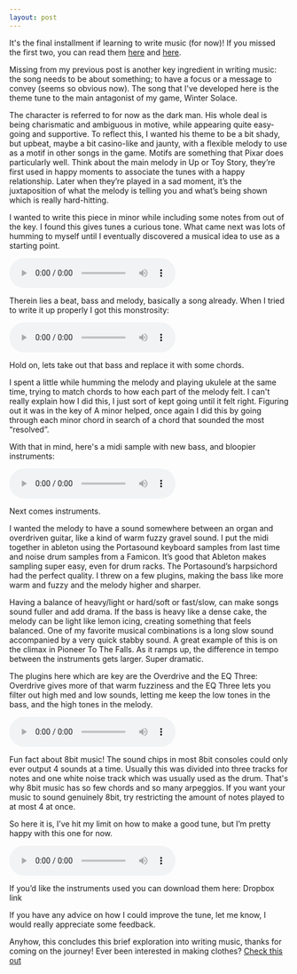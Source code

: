 ```yaml
---
layout: post
---
```

It's the final installment if learning to write music (for now)!
If you missed the first two, you can read them [here](www.sunlightafterdark.com) and [here](www.sunlightafterdark.com).

Missing from my previous post is another key ingredient in writing music: the song needs to be about something; to have a focus or a message to convey (seems so obvious now). The song that I've developed here is the theme tune to the main antagonist of my game, Winter Solace.

The character is referred to for now as the dark man. His whole deal is being charismatic and ambiguous in motive, while appearing quite easy-going and supportive. To reflect this, I wanted his theme to be a bit shady, but upbeat, maybe a bit casino-like and jaunty, with a flexible melody to use as a motif in other songs in the game.
Motifs are something that Pixar does particularly well. Think about the main melody in Up or Toy Story, they’re first used in happy moments to associate the tunes with a happy relationship. Later when they’re played in a sad moment, it’s the juxtaposition of what the melody is telling you and what’s being shown which is really hard-hitting.

I wanted to write this piece in minor while including some notes from out of the key. I found this gives tunes a curious tone. What came next was lots of humming to myself until I eventually discovered a musical idea to use as a starting point. 

<audio src="sounds/beatbox-demo.mp3" controls preload></audio>

Therein lies a beat, bass and melody, basically a song already. When I tried to write it up properly I got this monstrosity:

<audio src="sounds/beatbox-demo.mp3" controls preload></audio>

Hold on, lets take out that bass and replace it with some chords.

I spent a little while humming the melody and playing ukulele at the same time, trying to match chords to how each part of the melody felt. I can't really explain how I did this, I just sort of kept going until it felt right.
Figuring out it was in the key of A minor helped, once again I did this by going through each minor chord in search of a chord that sounded the most “resolved”.

With that in mind, here's a midi sample with new bass, and bloopier instruments:

<audio src="sounds/beatbox-demo.mp3" controls preload></audio>

Next comes instruments.

I wanted the melody to have a sound somewhere between an organ and overdriven guitar, like a kind of warm fuzzy gravel sound. I put the midi together in ableton using the Portasound keyboard samples from last time and noise drum samples from a Famicon. It’s good that Ableton makes sampling super easy, even for drum racks.
The Portasound’s harpsichord had the perfect quality. I threw on a few plugins, making the bass like more warm and fuzzy and the melody higher and sharper.

Having a balance of heavy/light or hard/soft or fast/slow, can make songs sound fuller and add drama. If the bass is heavy like a dense cake, the melody can be light like lemon icing, creating something that feels balanced.
One of my favorite musical combinations is a long slow sound accompanied by a very quick stabby sound. A great example of this is on the climax in Pioneer To The Falls. As it ramps up, the difference in tempo between the instruments gets larger. Super dramatic.

The plugins here which are key are the Overdrive and the EQ Three: Overdrive gives more of that warm fuzziness and the EQ Three lets you filter out high med and low sounds, letting me keep the low tones in the bass, and the high tones in the melody.

<audio src="sounds/beatbox-demo.mp3" controls preload></audio>

Fun fact about 8bit music! The sound chips in most 8bit consoles could only ever output 4 sounds at a time. Usually this was divided into three tracks for notes and one white noise track which was usually used as the drum. That's why 8bit music has so few chords and so many arpeggios. If you want your music to sound genuinely 8bit, try restricting the amount of notes played to at most 4 at once.

So here it is, I’ve hit my limit on how to make a good tune, but I’m pretty happy with this one for now.

<audio src="sounds/beatbox-demo.mp3" controls preload></audio>

If you’d like the instruments used you can download them here: Dropbox link

If you have any advice on how I could improve the tune, let me know, I would really appreciate some feedback.

Anyhow, this concludes this brief exploration into writing music, thanks for coming on the journey! Ever been interested in making clothes? [Check this out](www.sunlightafterdark.com)